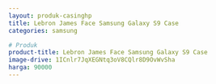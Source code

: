 ```yaml
---
layout: produk-casinghp
title: Lebron James Face Samsung Galaxy S9 Case
categories: samsung

# Produk
product-title: Lebron James Face Samsung Galaxy S9 Case
image-drive: 1ICnlr7JqXEGNtq3oV8CQlr8D9OvWvSha
harga: 90000
---
```

